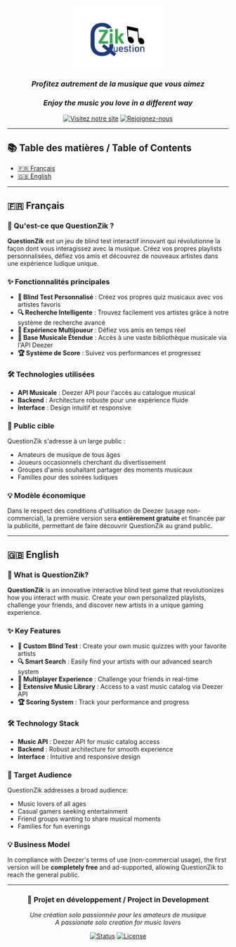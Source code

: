 <div align="center">
  <img src="https://github.com/questionzik/.github/blob/main/resources/qz-logo.png" alt="QuestionZik Logo" width="200"/>
  
  ### *Profitez autrement de la musique que vous aimez*
  ### *Enjoy the music you love in a different way*
  
  [![Visitez notre site](https://img.shields.io/badge/Visitez-Notre%20Site-blue?style=for-the-badge)](https://www.questionzik.com)
  [![Rejoignez-nous](https://img.shields.io/badge/Rejoignez-Nous-green?style=for-the-badge)](https://www.questionzik.com/register)
  
  ---
</div>

## 📚 Table des matières / Table of Contents

- [🇫🇷 Français](#-français)
- [🇬🇧 English](#-english)

---

## 🇫🇷 Français

### 🎵 Qu'est-ce que QuestionZik ?

**QuestionZik** est un jeu de blind test interactif innovant qui révolutionne la façon dont vous interagissez avec la musique. Créez vos propres playlists personnalisées, défiez vos amis et découvrez de nouveaux artistes dans une expérience ludique unique.

### ✨ Fonctionnalités principales

- **🎯 Blind Test Personnalisé** : Créez vos propres quiz musicaux avec vos artistes favoris
- **🔍 Recherche Intelligente** : Trouvez facilement vos artistes grâce à notre système de recherche avancé
- **📱 Expérience Multijoueur** : Défiez vos amis en temps réel
- **🎼 Base Musicale Étendue** : Accès à une vaste bibliothèque musicale via l'API Deezer
- **🏆 Système de Score** : Suivez vos performances et progressez

### 🛠️ Technologies utilisées

- **API Musicale** : Deezer API pour l'accès au catalogue musical
- **Backend** : Architecture robuste pour une expérience fluide
- **Interface** : Design intuitif et responsive

### 🎯 Public cible

QuestionZik s'adresse à un large public :
- Amateurs de musique de tous âges
- Joueurs occasionnels cherchant du divertissement
- Groupes d'amis souhaitant partager des moments musicaux
- Familles pour des soirées ludiques

### 💡 Modèle économique

Dans le respect des conditions d'utilisation de Deezer (usage non-commercial), la première version sera **entièrement gratuite** et financée par la publicité, permettant de faire découvrir QuestionZik au grand public.

---

## 🇬🇧 English

### 🎵 What is QuestionZik?

**QuestionZik** is an innovative interactive blind test game that revolutionizes how you interact with music. Create your own personalized playlists, challenge your friends, and discover new artists in a unique gaming experience.

### ✨ Key Features

- **🎯 Custom Blind Test** : Create your own music quizzes with your favorite artists
- **🔍 Smart Search** : Easily find your artists with our advanced search system
- **📱 Multiplayer Experience** : Challenge your friends in real-time
- **🎼 Extensive Music Library** : Access to a vast music catalog via Deezer API
- **🏆 Scoring System** : Track your performance and progress

### 🛠️ Technology Stack

- **Music API** : Deezer API for music catalog access
- **Backend** : Robust architecture for smooth experience
- **Interface** : Intuitive and responsive design

### 🎯 Target Audience

QuestionZik addresses a broad audience:
- Music lovers of all ages
- Casual gamers seeking entertainment
- Friend groups wanting to share musical moments
- Families for fun evenings

### 💡 Business Model

In compliance with Deezer's terms of use (non-commercial usage), the first version will be **completely free** and ad-supported, allowing QuestionZik to reach the general public.

---

<div align="center">
  
### 🚀 Projet en développement / Project in Development
*Une création solo passionnée pour les amateurs de musique*  
*A passionate solo creation for music lovers*

[![Status](https://img.shields.io/badge/Status-En%20Développement-orange?style=flat-square)](https://github.com/questionzik)
[![License](https://img.shields.io/badge/License-Deezer%20API%20Compliant-green?style=flat-square)](https://developers.deezer.com/termsofuse)

</div>
